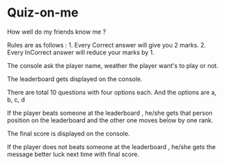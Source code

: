 # Quiz-on-me
 How well do my friends know me ?

 Rules are as follows : 1. Every Correct answer will give you 2 marks.
                        2. Every InCorrect answer will reduce your marks by 1.

The console ask the player name, weather the player want's to play or not.

The leaderboard gets displayed on the console.

There are total 10 questions with four options each. And the options are a, b, c, d

If the player beats someone at the leaderboard , he/she gets that person position on the leaderboard and the other one moves below by one rank.

The final score is displayed on the console.

If the player does not beats someone at the leaderboard , he/she gets the message better luck next time with final score.